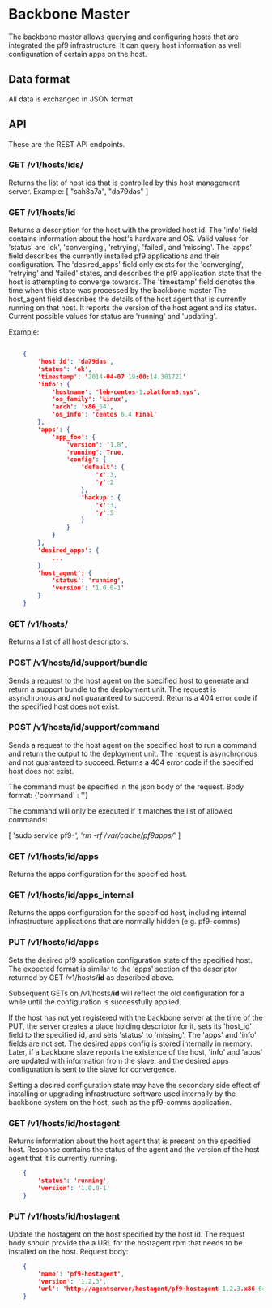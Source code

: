 # Backbone Master #

The backbone master allows querying and configuring hosts that are integrated
the pf9 infrastructure. It can query host information as well configuration of
certain apps on the host.

## Data format ##

All data is exchanged in JSON format.

## API ##

These are the REST API endpoints.

### GET /v1/hosts/ids/ ###

Returns the list of host ids that is controlled by this host management
server. Example: [ "sah8a7a", "da79das" ]

### GET /v1/hosts/__id__ ###

Returns a description for the host with the provided host id.
The 'info' field contains information about the host's hardware and OS.
Valid values for 'status' are 'ok', 'converging', 'retrying', 'failed',
and 'missing'.
The 'apps' field describes the currently installed pf9 applications and
their configuration. The 'desired_apps' field only exists for the 'converging',
'retrying' and 'failed' states, and describes the pf9 application state that
the host is attempting to converge towards.
The 'timestamp' field denotes the time when this state was processed by the
backbone master
The host_agent field describes the details of the host agent that is currently
running on that host. It reports the version of the host agent and its status.
Current possible values for status are 'running' and 'updating'.

Example:

```json

    {
        'host_id': 'da79das',
        'status': 'ok',
        'timestamp': '2014-04-07 19:00:14.301721'
        'info': {
            'hostname': 'leb-centos-1.platform9.sys',
            'os_family': 'Linux',
            'arch': 'x86_64',
            'os_info': 'centos 6.4 Final'
        },
        'apps': {
            'app_foo': {
                'version': '1.8',
                'running': True,
                'config': {
                    'default': {
                        'x':3,
                        'y':2
                    },
                    'backup': {
                        'x':3,
                        'y':5
                    }
                }
            }
        },
        'desired_apps': {
            ...
        }
        'host_agent': {
            'status': 'running',
            'version': '1.0.0-1'
        }
    }
```

### GET /v1/hosts/ ###

Returns a list of all host descriptors.

### POST /v1/hosts/__id__/support/bundle ###

Sends a request to the host agent on the specified host to generate and return a
support bundle to the deployment unit. The request is asynchronous and not
guaranteed to succeed.
Returns a 404 error code if the specified host does not exist.

### POST /v1/hosts/__id__/support/command ###

Sends a request to the host agent on the specified host to run a command and
return the output to the deployment unit. The request is asynchronous and not
guaranteed to succeed.
Returns a 404 error code if the specified host does not exist.

The command must be specified in the json body of the request.
Body format:
        {'command' : '<command to run>'}

The command will only be executed if it matches the list of allowed
commands:

[
   'sudo service pf9-*',
   'rm -rf /var/cache/pf9apps/*'
]

### GET /v1/hosts/__id__/apps ###

Returns the apps configuration for the specified host.

### GET /v1/hosts/__id__/apps_internal ###

Returns the apps configuration for the specified host, including internal
infrastructure applications that are normally hidden (e.g. pf9-comms)

### PUT /v1/hosts/__id__/apps ###

Sets the desired pf9 application configuration state of the specified host.
The expected format is similar to the 'apps' section of the descriptor returned
by GET /v1/hosts/__id__ as described above.

Subsequent GETs on /v1/hosts/__id__ will reflect the old configuration for a
while until the configuration is successfully applied.

If the host has not yet registered with the backbone server at the time
of the PUT, the server creates a place holding descriptor for it, sets
its 'host_id' field to the specified id, and sets 'status' to 'missing'.
The 'apps' and 'info' fields are not set.
The desired apps config is stored internally in memory. Later, if a backbone
slave reports the existence of the host, 'info' and 'apps' are updated with
information from the slave, and the desired apps configuration is sent to
the slave for convergence.

Setting a desired configuration state may have the secondary side effect of
installing or upgrading infrastructure software used internally by the backbone
system on the host, such as the pf9-comms application.

### GET /v1/hosts/__id__/hostagent ###

Returns information about the host agent that is present on the specified
host. Response contains the status of the agent and the version of the
host agent that it is currently running.

```json
    {
        'status': 'running',
        'version': '1.0.0-1'
    }
```

### PUT /v1/hosts/__id__/hostagent ###
Update the hostagent on the host specified by the host id. The request body
should provide the a URL for the hostagent rpm that needs to be installed on
the host.
Request body:

```json
    {
        'name': 'pf9-hostagent',
        'version': '1.2.3',
        'url': 'http://agentserver/hostagent/pf9-hostagent-1.2.3.x86-64.rpm'
    }
```
